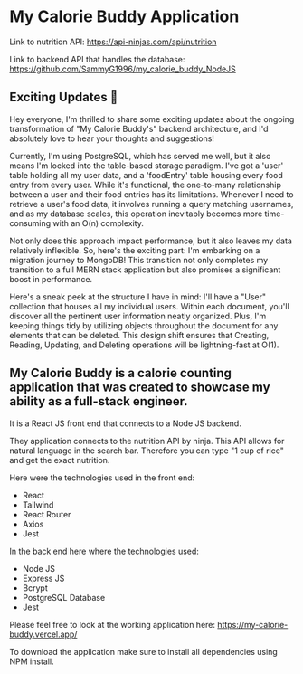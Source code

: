 # My Calorie Buddy Application

Link to nutrition API: https://api-ninjas.com/api/nutrition

Link to backend API that handles the database: https://github.com/SammyG1996/my_calorie_buddy_NodeJS

## Exciting Updates 📲

Hey everyone, I'm thrilled to share some exciting updates about the ongoing transformation of "My Calorie Buddy's" backend architecture, and I'd absolutely love to hear your thoughts and suggestions!

Currently, I'm using PostgreSQL, which has served me well, but it also means I'm locked into the table-based storage paradigm. I've got a 'user' table holding all my user data, and a 'foodEntry' table housing every food entry from every user. While it's functional, the one-to-many relationship between a user and their food entries has its limitations. Whenever I need to retrieve a user's food data, it involves running a query matching usernames, and as my database scales, this operation inevitably becomes more time-consuming with an O(n) complexity.

Not only does this approach impact performance, but it also leaves my data relatively inflexible. So, here's the exciting part: I'm embarking on a migration journey to MongoDB! This transition not only completes my transition to a full MERN stack application but also promises a significant boost in performance.

Here's a sneak peek at the structure I have in mind: I'll have a "User" collection that houses all my individual users. Within each document, you'll discover all the pertinent user information neatly organized. Plus, I'm keeping things tidy by utilizing objects throughout the document for any elements that can be deleted. This design shift ensures that Creating, Reading, Updating, and Deleting operations will be lightning-fast at O(1).

##


## My Calorie Buddy is a calorie counting application that was created to showcase my ability as a full-stack engineer. 
It is a React JS front end that connects to a Node JS backend. 

They application connects to the nutrition API by ninja. This API allows for natural language in the search bar. 
Therefore you can type "1 cup of rice" and get the exact nutrition. 

Here were the technologies used in the front end: 
-	React
-	Tailwind
-	React Router 
-	Axios
-	Jest

In the back end here where the technologies used: 
-	Node JS
-	Express JS
-	Bcrypt 
-	PostgreSQL Database 
-	Jest

Please feel free to look at the working application here: https://my-calorie-buddy.vercel.app/

To download the application make sure to install all dependencies using NPM install. 
